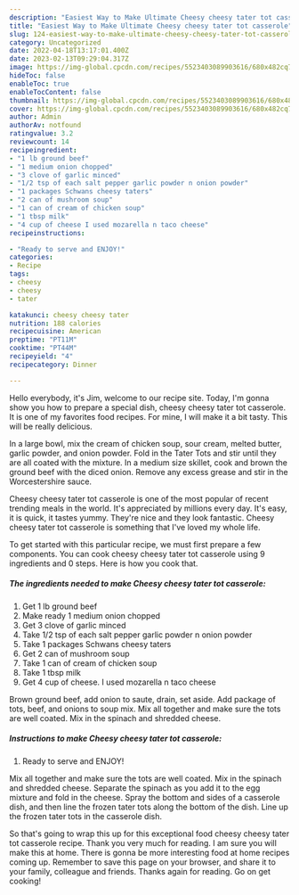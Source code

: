 ```yaml
---
description: "Easiest Way to Make Ultimate Cheesy cheesy tater tot casserole"
title: "Easiest Way to Make Ultimate Cheesy cheesy tater tot casserole"
slug: 124-easiest-way-to-make-ultimate-cheesy-cheesy-tater-tot-casserole
category: Uncategorized
date: 2022-04-18T13:17:01.400Z
date: 2023-02-13T09:29:04.317Z
image: https://img-global.cpcdn.com/recipes/5523403089903616/680x482cq70/cheesy-cheesy-tater-tot-casserole-recipe-main-photo.jpg
hideToc: false
enableToc: true
enableTocContent: false
thumbnail: https://img-global.cpcdn.com/recipes/5523403089903616/680x482cq70/cheesy-cheesy-tater-tot-casserole-recipe-main-photo.jpg
cover: https://img-global.cpcdn.com/recipes/5523403089903616/680x482cq70/cheesy-cheesy-tater-tot-casserole-recipe-main-photo.jpg
author: Admin
authorAv: notfound
ratingvalue: 3.2
reviewcount: 14
recipeingredient:
- "1 lb ground beef"
- "1 medium onion chopped"
- "3 clove of garlic minced"
- "1/2 tsp of each salt pepper garlic powder n onion powder"
- "1 packages Schwans cheesy taters"
- "2 can of mushroom soup"
- "1 can of cream of chicken soup"
- "1 tbsp milk"
- "4 cup of cheese I used mozarella n taco cheese"
recipeinstructions:

- "Ready to serve and ENJOY!"
categories:
- Recipe
tags:
- cheesy
- cheesy
- tater

katakunci: cheesy cheesy tater 
nutrition: 188 calories
recipecuisine: American
preptime: "PT11M"
cooktime: "PT44M"
recipeyield: "4"
recipecategory: Dinner

---
```



Hello everybody, it's Jim, welcome to our recipe site. Today, I'm gonna show you how to prepare a special dish, cheesy cheesy tater tot casserole. It is one of my favorites food recipes. For mine, I will make it a bit tasty. This will be really delicious.

In a large bowl, mix the cream of chicken soup, sour cream, melted butter, garlic powder, and onion powder. Fold in the Tater Tots and stir until they are all coated with the mixture. In a medium size skillet, cook and brown the ground beef with the diced onion. Remove any excess grease and stir in the Worcestershire sauce.

Cheesy cheesy tater tot casserole is one of the most popular of recent trending meals in the world. It's appreciated by millions every day. It's easy, it is quick, it tastes yummy. They're nice and they look fantastic. Cheesy cheesy tater tot casserole is something that I've loved my whole life.


To get started with this particular recipe, we must first prepare a few components. You can cook cheesy cheesy tater tot casserole using 9 ingredients and 0 steps. Here is how you cook that.

<!--inarticleads1-->

##### The ingredients needed to make Cheesy cheesy tater tot casserole:

1. Get 1 lb ground beef
1. Make ready 1 medium onion chopped
1. Get 3 clove of garlic minced
1. Take 1/2 tsp of each salt pepper garlic powder n onion powder
1. Take 1 packages Schwans cheesy taters
1. Get 2 can of mushroom soup
1. Take 1 can of cream of chicken soup
1. Take 1 tbsp milk
1. Get 4 cup of cheese. I used mozarella n taco cheese


Brown ground beef, add onion to saute, drain, set aside. Add package of tots, beef, and onions to soup mix. Mix all together and make sure the tots are well coated. Mix in the spinach and shredded cheese. 

<!--inarticleads2-->

##### Instructions to make Cheesy cheesy tater tot casserole:


1. Ready to serve and ENJOY!

Mix all together and make sure the tots are well coated. Mix in the spinach and shredded cheese. Separate the spinach as you add it to the egg mixture and fold in the cheese. Spray the bottom and sides of a casserole dish, and then line the frozen tater tots along the bottom of the dish. Line up the frozen tater tots in the casserole dish. 

So that's going to wrap this up for this exceptional food cheesy cheesy tater tot casserole recipe. Thank you very much for reading. I am sure you will make this at home. There is gonna be more interesting food at home recipes coming up. Remember to save this page on your browser, and share it to your family, colleague and friends. Thanks again for reading. Go on get cooking!
